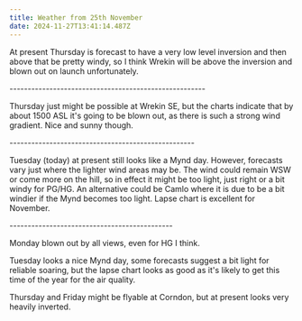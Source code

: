 ```yaml
---
title: Weather from 25th November
date: 2024-11-27T13:41:14.487Z
---
```

At present Thursday is forecast to have a very low level inversion and then above that be pretty windy, so I think Wrekin will be above the inversion and blown out on launch unfortunately.

\------------------------------------------------------

Thursday just might be possible at Wrekin SE, but the charts indicate that by about 1500 ASL it's going to be blown out, as there is such a strong wind gradient.  Nice and sunny though.

\---------------------------------------------------

Tuesday (today) at present still looks like a Mynd day.  However, forecasts vary just where the lighter wind areas may be.  The wind could remain WSW or come more on the hill, so in effect it might be too light, just right or a bit windy for PG/HG.  An alternative could be Camlo where it is due to be a bit windier if the Mynd becomes too light.  Lapse chart is excellent for November.

\---------------------------------------------

Monday blown out by all views, even for HG I think.

Tuesday looks a nice Mynd day, some forecasts suggest a bit light for reliable soaring, but the lapse chart looks as good as it's likely to get this time of the year for the air quality.

Thursday and Friday might be flyable at Corndon, but at present looks very heavily inverted.